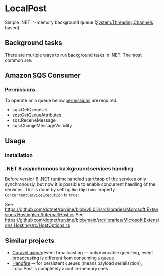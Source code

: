 # LocalPost

Simple .NET in-memory background queue ([System.Threading.Channels](https://learn.microsoft.com/de-de/dotnet/api/system.threading.channels?view=net-6.0) based).

## Background tasks

There are multiple ways to run background tasks in .NET. The most common are:


## Amazon SQS Consumer

### Permissions

To operate on a queue below [permissions](https://docs.aws.amazon.com/AWSSimpleQueueService/latest/SQSDeveloperGuide/sqs-api-permissions-reference.html) are required:
- sqs:GetQueueUrl
- sqs:GetQueueAttributes
- sqs:ReceiveMessage
- sqs:ChangeMessageVisibility

## Usage

### Installation

### .NET 8 asynchronous background services handling

Before version 8 .NET runtime handled start/stop of the services only synchronously, but now it is possible to enable concurrent handling of the services. This is done by setting `HostOptions` property `ConcurrentServiceExecution` to `true`:

See https://github.com/dotnet/runtime/blob/v8.0.0/src/libraries/Microsoft.Extensions.Hosting/src/Internal/Host.cs
See https://github.com/dotnet/runtime/blob/main/src/libraries/Microsoft.Extensions.Hosting/src/HostOptions.cs

## Similar projects

- [Coravel queue](https://docs.coravel.net/Queuing/)/event broadcasting — only invocable queueing, event broadcasting is different from consuming a queue
- [Hangfire](https://www.hangfire.io/) — for persistent queues (means payload serialisation), LocalPost is completely about in-memory ones
